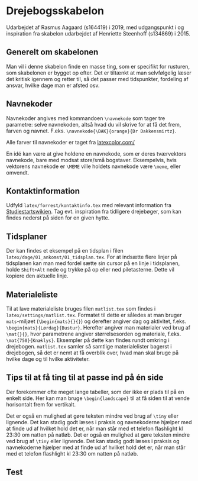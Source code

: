 # Drejebogsskabelon
Udarbejdet af Rasmus Aagaard (s164419) i 2019, med udgangspunkt i og inspiration fra skabelon udarbejdet af Henriette Steenhoff (s134869) i 2015.

## Generelt om skabelonen
Man vil i denne skabelon finde en masse ting, som er specifikt for rusturen, som skabelonen er bygget op efter. Det er tiltænkt at man selvfølgelig læser det kritisk igennem og retter til, så det passer med tidspunkter, fordeling af ansvar, hvilke dage man er afsted osv.

## Navnekoder
Navnekoder angives med kommandoen `\navnekode` som tager tre parametre: selve navnekoden, altså hvad du vil skrive for at få det frem, farven og navnet. F.eks. `\navnekode{\DAK}{orange}{Dr Dakkensmirtz}`.

Alle farver til navnekoder er taget fra [latexcolor.com/](http://latexcolor.com/)

En idé kan være at give holdene en navnekode, som er deres tværvektors navnekode, bare med modsat store/små bogstaver. Eksempelvis, hvis vektorens navnekode er `\MEME` ville holdets navnekode være `\meme`, eller omvendt.

## Kontaktinformation
Udfyld `latex/forrest/kontaktinfo.tex` med relevant information fra [Studiestartswikien](https://studiestartswiki.pf.dk/rusturshytter:start). Tag evt. inspiration fra tidligere drejebøger, som kan findes nederst på siden for en given hytte.

## Tidsplaner
Der kan findes et eksempel på en tidsplan i filen `latex/dage/01_ankomst/01_tidsplan.tex`. For at indsætte flere linjer på tidsplanen kan man med fordel sætte sin cursor på en linje i tidsplanen, holde `Shift+Alt` nede og trykke på op eller ned piletasterne. Dette vil kopiere den aktuelle linje.

## Materialeliste
Til at lave materialeliste bruges filen `matlist.tex` som findes i `latex/settings/matlist.tex`. Formatet til dette er således at man bruger `mats`-miljøet (`\begin{mats}{}{}`) og derefter angiver dag og aktivitet, f.eks. `\begin{mats}{Lørdag}{Bustur}`. Herefter angiver man materialer ved brug af `\mat{}{}`, hvor parametrene angiver størrelsesorden og materiale, f.eks. `\mat{750}{Knæklys}`. Eksempler på dette kan findes rundt omkring i drejebogen. `matlist.tex` samler så samtlige materialelister bagerst i drejebogen, så det er nemt at få overblik over, hvad man skal bruge på hvilke dage og til hvilke aktiviteter.

## Tips til at få ting til at passe ind på én side
Der forekommer ofte meget lange tabeller, som der ikke er plads til på en enkelt side. Her kan man bruge `\begin{landscape}` til at få siden til at vende horisontalt frem for vertikalt. 

Det er også en mulighed at gøre teksten mindre ved brug af `\tiny` eller lignende. Det kan stadig godt læses i praksis og navnekoderne hjælper med at finde ud af hvilket hold det er, når man står med et telefon flashlight kl 23:30 om natten på natløb.
Det er også en mulighed at gøre teksten mindre ved brug af `\tiny` eller lignende. Det kan stadig godt læses i praksis og navnekoderne hjælper med at finde ud af hvilket hold det er, når man står med et telefon flashlight kl 23:30 om natten på natløb.

## Test
